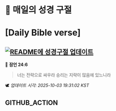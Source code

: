 # 🙏 매일의 성경 구절
# [Daily Bible verse]
## [![README에 성경구절 업데이트](https://github.com/DONGSUKA/first_test/actions/workflows/update-readme-bible.yml/badge.svg)](https://github.com/DONGSUKA/first_test/actions/workflows/update-readme-bible.yml)
<!-- START_BIBLE_VERSE -->
📖 **잠언 24:6**
> 너는 전략으로 싸우라 승리는 지략이 많음에 있느니라

🕊️ _업데이트 시각: 2025-10-03 19:31:02 KST_
  <!-- END_BIBLE_VERSE -->
## GITHUB_ACTION
